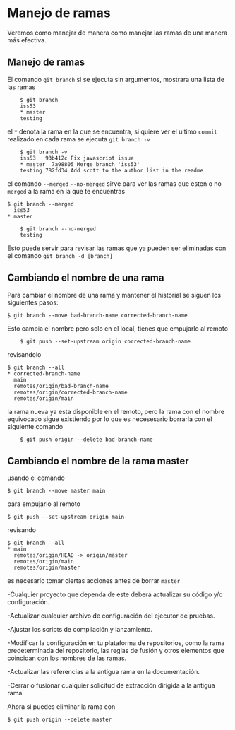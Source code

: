# Manejo de ramas

Veremos como manejar de manera como manejar las ramas de una manera más efectiva.

## Manejo de ramas
El comando `git branch` si se ejecuta sin argumentos, mostrara una lista de las ramas
```
    $ git branch
    iss53
    * master
    testing
```
el `*` denota la rama en la que se encuentra, si quiere ver el ultimo `commit` realizado en cada rama se ejecuta `git branch -v`
```
    $ git branch -v
    iss53   93b412c Fix javascript issue
    * master  7a98805 Merge branch 'iss53'
    testing 782fd34 Add scott to the author list in the readme
```
el comando `--merged` `--no-merged` sirve para ver las ramas que esten o no `merged` a la rama en la que te encuentras
```
$ git branch --merged
  iss53
* master
```

```
    $ git branch --no-merged
    testing
```
Esto puede servir para revisar las ramas que ya pueden ser eliminadas con el comando `git branch -d [branch]`

## Cambiando el nombre de una rama
Para cambiar el nombre de una rama y mantener el historial se siguen los siguientes pasos:
```
$ git branch --move bad-branch-name corrected-branch-name
```
Esto cambia el nombre pero solo en el local, tienes que empujarlo al remoto
```
    $ git push --set-upstream origin corrected-branch-name
```
revisandolo
```
$ git branch --all
* corrected-branch-name
  main
  remotes/origin/bad-branch-name
  remotes/origin/corrected-branch-name
  remotes/origin/main
```
la rama nueva ya esta disponible en el remoto, pero la rama con el nombre equivocado sigue existiendo por lo que es necesesario borrarla con el siguiente comando
```
    $ git push origin --delete bad-branch-name
```

## Cambiando el nombre de la rama master
usando el comando
```
$ git branch --move master main
```
para empujarlo al remoto
```
$ git push --set-upstream origin main
```
revisando
```
$ git branch --all
* main
  remotes/origin/HEAD -> origin/master
  remotes/origin/main
  remotes/origin/master
```
es necesario tomar ciertas acciones antes de borrar `master`

-Cualquier proyecto que dependa de este deberá actualizar su código y/o configuración.

-Actualizar cualquier archivo de configuración del ejecutor de pruebas.

-Ajustar los scripts de compilación y lanzamiento.

-Modificar la configuración en tu plataforma de repositorios, como la rama predeterminada del repositorio, las reglas de fusión y otros elementos que coincidan con los nombres de las ramas.

-Actualizar las referencias a la antigua rama en la documentación.

-Cerrar o fusionar cualquier solicitud de extracción dirigida a la antigua rama.

Ahora si puedes eliminar la rama con
```
$ git push origin --delete master
```